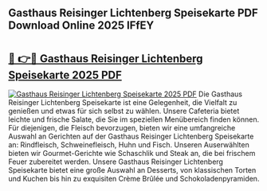 ## Gasthaus Reisinger Lichtenberg Speisekarte PDF Download Online 2025 lFfEY

# <h2><a href="http://gcbng5.nevu.top/?p=Gasthaus+Reisinger+Lichtenberg+Speisekarte">🔗 👉🔴 Gasthaus Reisinger Lichtenberg Speisekarte 2025 PDF</a></h2>

[![Gasthaus Reisinger Lichtenberg Speisekarte 2025 PDF](https://i.imgur.com/dBaPXMq.png)](http://gcbng5.nevu.top/?p=Gasthaus+Reisinger+Lichtenberg+Speisekarte)
Die Gasthaus Reisinger Lichtenberg Speisekarte ist eine Gelegenheit, die Vielfalt zu genießen und etwas für sich selbst zu wählen. Unsere Cafeteria bietet leichte und frische Salate, die Sie im speziellen Menübereich finden können. Für diejenigen, die Fleisch bevorzugen, bieten wir eine umfangreiche Auswahl an Gerichten auf der Gasthaus Reisinger Lichtenberg Speisekarte an: Rindfleisch, Schweinefleisch, Huhn und Fisch. Unseren Auserwählten bieten wir Gourmet-Gerichte wie Schaschlik und Steak an, die bei frischem Feuer zubereitet werden. Unsere Gasthaus Reisinger Lichtenberg Speisekarte bietet eine große Auswahl an Desserts, von klassischen Torten und Kuchen bis hin zu exquisiten Crème Brûlée und Schokoladenpyramiden.
